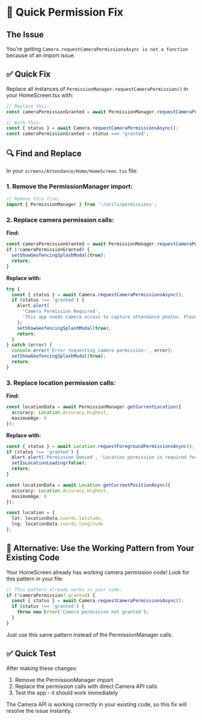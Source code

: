 # 🔧 Quick Permission Fix

## The Issue
You're getting `Camera.requestCameraPermissionsAsync is not a function` because of an import issue.

## ✅ Quick Fix

Replace all instances of `PermissionManager.requestCameraPermission()` in your HomeScreen.tsx with:

```typescript
// Replace this:
const cameraPermissionGranted = await PermissionManager.requestCameraPermission();

// With this:
const { status } = await Camera.requestCameraPermissionsAsync();
const cameraPermissionGranted = status === 'granted';
```

## 🔍 Find and Replace

In your `screens/Attendance/Home/HomeScreen.tsx` file:

### 1. Remove the PermissionManager import:
```typescript
// Remove this line:
import { PermissionManager } from '~/utils/permissions';
```

### 2. Replace camera permission calls:

**Find:**
```typescript
const cameraPermissionGranted = await PermissionManager.requestCameraPermission();
if (!cameraPermissionGranted) {
  setShowGeofencingSplashModal(true);
  return;
}
```

**Replace with:**
```typescript
try {
  const { status } = await Camera.requestCameraPermissionsAsync();
  if (status !== 'granted') {
    Alert.alert(
      'Camera Permission Required',
      'This app needs camera access to capture attendance photos. Please enable camera permission in your device settings.'
    );
    setShowGeofencingSplashModal(true);
    return;
  }
} catch (error) {
  console.error('Error requesting camera permission:', error);
  setShowGeofencingSplashModal(true);
  return;
}
```

### 3. Replace location permission calls:

**Find:**
```typescript
const locationData = await PermissionManager.getCurrentLocation({
  accuracy: Location.Accuracy.Highest,
  maximumAge: 0
});
```

**Replace with:**
```typescript
const { status } = await Location.requestForegroundPermissionsAsync();
if (status !== 'granted') {
  Alert.alert('Permission Denied', 'Location permission is required for attendance.');
  setIsLocationLoading(false);
  return;
}

const locationData = await Location.getCurrentPositionAsync({
  accuracy: Location.Accuracy.Highest,
  maximumAge: 0
});

const location = {
  lat: locationData.coords.latitude,
  lng: locationData.coords.longitude
};
```

## 🚀 Alternative: Use the Working Pattern from Your Existing Code

Your HomeScreen already has working camera permission code! Look for this pattern in your file:

```typescript
// This pattern already works in your code:
if (!cameraPermission?.granted) {
  const { status } = await Camera.requestCameraPermissionsAsync();
  if (status !== 'granted') {
    throw new Error('Camera permission not granted');
  }
}
```

Just use this same pattern instead of the PermissionManager calls.

## ✅ Quick Test

After making these changes:

1. Remove the PermissionManager import
2. Replace the permission calls with direct Camera API calls
3. Test the app - it should work immediately

The Camera API is working correctly in your existing code, so this fix will resolve the issue instantly.